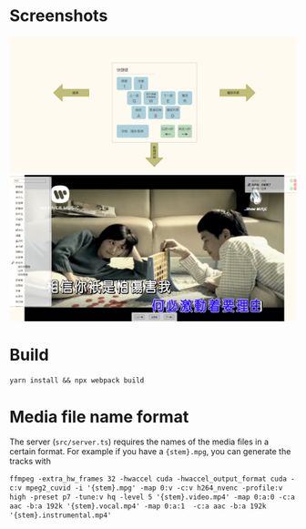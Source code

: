 # Screenshots
![screenshot1](screenshot1.png)
![screenshot2](screenshot2.png)

# Build
`yarn install && npx webpack build`

# Media file name format
The server (`src/server.ts`) requires the names of the media files in a certain format. For example if you have a `{stem}.mpg`, you can generate the tracks with

```
ffmpeg -extra_hw_frames 32 -hwaccel cuda -hwaccel_output_format cuda -c:v mpeg2_cuvid -i '{stem}.mpg' -map 0:v -c:v h264_nvenc -profile:v high -preset p7 -tune:v hq -level 5 '{stem}.video.mp4' -map 0:a:0 -c:a aac -b:a 192k '{stem}.vocal.mp4' -map 0:a:1  -c:a aac -b:a 192k '{stem}.instrumental.mp4'
```